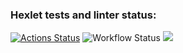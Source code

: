 ### Hexlet tests and linter status:
[![Actions Status](https://github.com/vadymrybalko/php-project-lvl1/workflows/hexlet-check/badge.svg)](https://github.com/vadymrybalko/php-project-lvl1/actions)
![Workflow Status](https://github.com/vadymrybalko/php-project-lvl1/actions/workflows/workflow.yml/badge.svg)
<a href="https://codeclimate.com/github/codeclimate/codeclimate/maintainability"><img src="https://api.codeclimate.com/v1/badges/a99a88d28ad37a79dbf6/maintainability" /></a>
